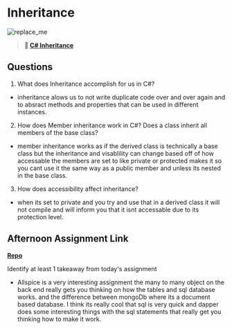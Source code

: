 # Inheritance

![replace_me](https://codeworks.blob.core.windows.net/public/assets/img/illustrations/placeholder.svg)

> **📖 [C# Inheritance](https://codeworksacademy.com/fs-student-guide/resources/wk10/04-Inheritance)**

## Questions

1. What does Inheritance accomplish for us in C#?

- inheritance alows us to not write duplicate code over and over again and to absract methods and properties that can be used in different instances.

2. How does Member inheritance work in C#? Does a class inherit all members of the base class?

- member inheritance works as if the derived class is technically a base class but the inheritance and visablility can change based off of how accessable the members are set to like private or protected makes it so you cant use it the same way as a public member and unless its nested in the base class.

3. How does accessibility affect inheritance?

- when its set to private and you try and use that in a derived class it will not compile and will inform you that it isnt accessable due to its protection level.

## Afternoon Assignment Link

**[Repo](https://github.com/Andrew-Greenlaw/Allspice)**

Identify at least 1 takeaway from today's assignment

- Allspice is a very interesting assignment the many to many object on the back end really gets you thinking on how the tables and sql database works. and the difference between mongoDb where its a document based database. I think its really cool that sql is very quick and dapper does some interesting things with the sql statements that really get you thinking how to make it work.
